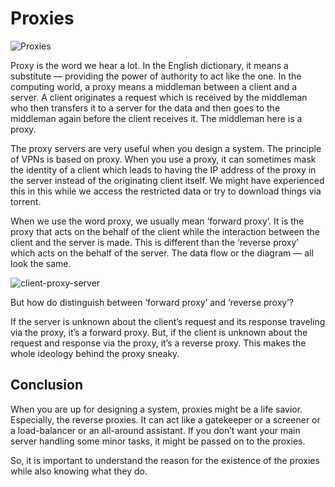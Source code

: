# Proxies

![Proxies](https://miro.medium.com/max/720/1*0HhBVffy8nJg-3qN6pMZOA.jpeg)

Proxy is the word we hear a lot. In the English dictionary, it means a substitute — providing the power of authority to act like the one. In the computing world, a proxy means a middleman between a client and a server. A client originates a request which is received by the middleman who then transfers it to a server for the data and then goes to the middleman again before the client receives it. The middleman here is a proxy.

The proxy servers are very useful when you design a system. The principle of VPNs is based on proxy. When you use a proxy, it can sometimes mask the identity of a client which leads to having the IP address of the proxy in the server instead of the originating client itself. We might have experienced this in this while we access the restricted data or try to download things via torrent.

When we use the word proxy, we usually mean ‘forward proxy’. It is the proxy that acts on the behalf of the client while the interaction between the client and the server is made. This is different than the ‘reverse proxy’ which acts on the behalf of the server. The data flow or the diagram — all look the same.

![client-proxy-server](https://miro.medium.com/max/720/1*fteXDHNx4Q04_RA3IIW7eQ.jpeg)

But how do distinguish between ‘forward proxy’ and ‘reverse proxy’?

If the server is unknown about the client’s request and its response traveling via the proxy, it’s a forward proxy. But, if the client is unknown about the request and response via the proxy, it’s a reverse proxy. This makes the whole ideology behind the proxy sneaky.

## Conclusion

When you are up for designing a system, proxies might be a life savior. Especially, the reverse proxies. It can act like a gatekeeper or a screener or a load-balancer or an all-around assistant. If you don’t want your main server handling some minor tasks, it might be passed on to the proxies.

So, it is important to understand the reason for the existence of the proxies while also knowing what they do.
